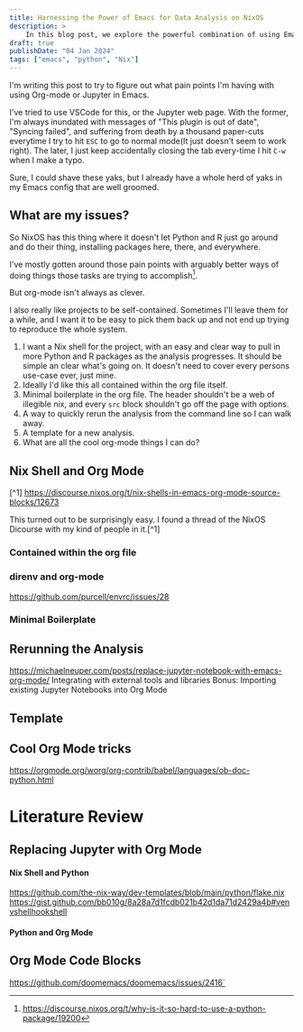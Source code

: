 ```yaml
---
title: Harnessing the Power of Emacs for Data Analysis on NixOS
description: >
    In this blog post, we explore the powerful combination of using Emacs, the highly extensible text editor, for data analysis tasks while using the NixOS operating system.
draft: true
publishDate: "04 Jan 2024"
tags: ["emacs", "python", "Nix"]
---
```


I'm writing this post to try to figure out what pain points I'm having with using Org-mode or Jupyter in Emacs.

I've tried to use VSCode for this, or the Jupyter web page. With the former, I'm always inundated with messages of "This plugin is out of date", "Syncing failed", and suffering from death by a thousand paper-cuts everytime I try to hit `ESC` to go to normal mode(It just doesn't seem to work right). The later, I just keep accidentally closing the tab every-time I hit `C-w` when I make a typo.

Sure, I could shave these yaks, but I already have a whole herd of yaks in my Emacs config that are well groomed.

## What are my issues?

So NixOS has this thing where it doesn't let Python and R just go around and do their thing, installing packages here, there, and everywhere.

I've mostly gotten around those pain points with arguably better ways of doing things those tasks are trying to accomplish[^12].

But org-mode isn't always as clever.

I also really like projects to be self-contained. Sometimes I'll leave them for a while, and I want it to be easy to pick them back up and not end up trying to reproduce the whole system.

1. I want a Nix shell for the project, with an easy and clear way to pull in more Python and R packages as the analysis progresses. It should be simple an clear what's going on. It doesn't need to cover every persons use-case ever, just mine.
2. Ideally I'd like this all contained within the org file itself.
3. Minimal boilerplate in the org file. The header shouldn't be a web of illegible nix, and every `src` block shouldn't go off the page with options.
4. A way to quickly rerun the analysis from the command line so I can walk away.
5. A template for a new analysis.
6. What are all the cool org-mode things I can do?

## Nix Shell and Org Mode

[^1] https://discourse.nixos.org/t/nix-shells-in-emacs-org-mode-source-blocks/12673

[^5]: https://nixos.org/guides/nix-pills/10-developing-with-nix-shell

[^2]: https://github.com/AntonHakansson/org-nix-shell

[^3]: https://www.arcadianvisions.com/blog/2018/org-nix-direnv.html

[^4]: https://matthewbauer.us/blog/nix-and-org.html

<!-- Also mentioned https://github.com/shlevy/nix-buffer -->

This turned out to be surprisingly easy. I found a thread of the NixOS Dicourse with my kind of people in it.[^1]

### Contained within the org file

### direnv and org-mode

https://github.com/purcell/envrc/issues/28

### Minimal Boilerplate

## Rerunning the Analysis

https://michaelneuper.com/posts/replace-jupyter-notebook-with-emacs-org-mode/
Integrating with external tools and libraries
Bonus: Importing existing Jupyter Notebooks into Org Mode

## Template

<!-- TODO Propably gonna be a nix flake init -->
<!-- TODO Maybe a quick org-mode template? -->

## Cool Org Mode tricks

https://orgmode.org/worg/org-contrib/babel/languages/ob-doc-python.html

# Literature Review

## Replacing Jupyter with Org Mode

[^5]: https://michaelneuper.com/posts/replace-jupyter-notebook-with-emacs-org-mode/

[^6]: https://orgmode.org/worg/org-contrib/babel/examples/data-collection-analysis.html

#### Nix Shell and Python

https://github.com/the-nix-way/dev-templates/blob/main/python/flake.nix
https://gist.github.com/bb010g/8a28a7d1fcdb021b42d1da71d2429a4b#venvshellhookshell

<!-- https://emacs.stackexchange.com/questions/17926/python-org-mode-source-block-output-is-always-none -->

#### Python and Org Mode

[^13]:
    Needed `:results output`
    https://orgmode.org/worg/org-contrib/babel/languages/ob-doc-python.html

## Org Mode Code Blocks

[^7]: https://orgmode.org/manual/Using-Header-Arguments.html

[^8]: https://orgmode.org/manual/Environment-of-a-Code-Block.html

[^9]: https://orgmode.org/manual/Evaluating-Code-Blocks.html#Cache-results-of-evaluation-1

[^10]: https://orgmode.org/manual/Results-of-Evaluation.html

[^11]: https://orgmode.org/manual/Exporting-Code-Blocks.html

[^12]: https://discourse.nixos.org/t/why-is-it-so-hard-to-use-a-python-package/19200

https://github.com/doomemacs/doomemacs/issues/2416`
